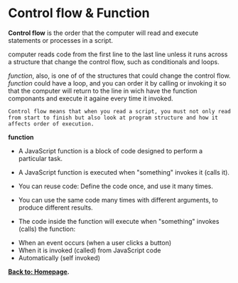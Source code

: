 # Control flow & Function
**Control flow** is the order that the computer will read and execute statements or processes in a script.

computer reads code from the first line to the last line unless it runs across a structure that change the control flow, such as conditionals and loops. 

*function*, also, is one of of the structures that could change the control flow. *function* could have a loop, and you can order it by calling or invoking it so that the computer will return to the line in wich have the function componants and execute it againe every time it invoked.

`Control flow means that when you read a script, you must not only read from start to finish but also look at program structure and how it affects order of execution.`

**function**

* A JavaScript function is a block of code designed to perform a particular task.

* A JavaScript function is executed when "something" invokes it (calls it).
* You can reuse code: Define the code once, and use it many times.

* You can use the same code many times with different arguments, to produce different results.

* The code inside the function will execute when "something" invokes (calls) the function:

 - When an event occurs (when a user clicks a button)
 - When it is invoked (called) from JavaScript code
 - Automatically (self invoked)

**[Back to: Homepage](https://omarhumamah.github.io/reading-note/).**
